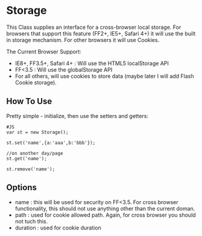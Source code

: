 Storage
===========
This Class supplies an interface for a cross-browser local storage. For browsers that support this feature (FF2+, IE5+, Safari 4+) it will use the built in storage mechanism. For other browsers it will use Cookies.

The Current Browser Support:

  * IE8+, FF3.5+, Safari 4+ : Will use the HTML5 localStorage API
  * FF<3.5 : Will use the globalStorage API
  * For all others, will use cookies to store data (maybe later I will add Flash Cookie storage).  

How To Use
-------------
Pretty simple - initialize, then use the setters and getters:

    #JS
    var st = new Storage();
    
    st.set('name',{a:'aaa',b:'bbb'});
    
    //on another day/page
    st.get('name');
    
    st.remove('name');
    
    
Options
--------
  * name : this will be used for security on FF<3.5. For cross browser functionality, this should not use anything other than the current doman.
  * path : used for cookie allowed path. Again, for cross browser you should not tuch this.
  * duration : used for cookie duration